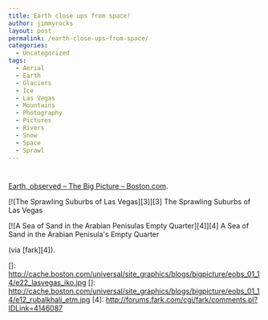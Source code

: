 ```yaml
---
title: Earth close ups from space!
author: jimmyrocks
layout: post
permalink: /earth-close-ups-from-space/
categories:
  - Uncategorized
tags:
  - Aerial
  - Earth
  - Glaciers
  - Ice
  - Las Vegas
  - Mountains
  - Photography
  - Pictures
  - Rivers
  - Snow
  - Space
  - Sprawl
---
```

# 

[Earth, observed – The Big Picture – Boston.com][1].

 [1]: http://www.boston.com/bigpicture/2009/01/earth_observed.html

[![The Sprawling Suburbs of Las Vegas][3]][3]
The Sprawling Suburbs of Las Vegas

[![A Sea of Sand in the Arabian Penisulas Empty Quarter][4]][4]
A Sea of Sand in the Arabian Penisula's Empty Quarter

(via [fark][4]).

 []: http://cache.boston.com/universal/site_graphics/blogs/bigpicture/eobs_01_14/e22_lasvegas_iko.jpg
 []: http://cache.boston.com/universal/site_graphics/blogs/bigpicture/eobs_01_14/e12_rubalkhali_etm.jpg
 [4]: http://forums.fark.com/cgi/fark/comments.pl?IDLink=4146087